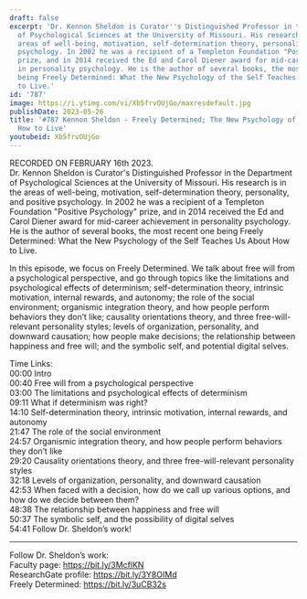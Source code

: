 ```yaml
---
draft: false
excerpt: 'Dr. Kennon Sheldon is Curator''s Distinguished Professor in the Department
  of Psychological Sciences at the University of Missouri. His research is in the
  areas of well-being, motivation, self-determination theory, personality, and positive
  psychology. In 2002 he was a recipient of a Templeton Foundation "Positive Psychology"
  prize, and in 2014 received the Ed and Carol Diener award for mid-career achievement
  in personality psychology. He is the author of several books, the most recent one
  being Freely Determined: What the New Psychology of the Self Teaches Us About How
  to Live.'
id: '787'
image: https://i.ytimg.com/vi/Xb5frvOUjGo/maxresdefault.jpg
publishDate: 2023-05-26
title: '#787 Kennon Sheldon - Freely Determined; The New Psychology of the Self, and
  How to Live'
youtubeid: Xb5frvOUjGo
---
```

<div class="timelinks">

RECORDED ON FEBRUARY 16th 2023.  
Dr. Kennon Sheldon is Curator's Distinguished Professor in the Department of Psychological Sciences at the University of Missouri. His research is in the areas of well-being, motivation, self-determination theory, personality, and positive psychology. In 2002 he was a recipient of a Templeton Foundation "Positive Psychology" prize, and in 2014 received the Ed and Carol Diener award for mid-career achievement in personality psychology. He is the author of several books, the most recent one being Freely Determined: What the New Psychology of the Self Teaches Us About How to Live.

In this episode, we focus on Freely Determined. We talk about free will from a psychological perspective, and go through topics like the limitations and psychological effects of determinism; self-determination theory, intrinsic motivation, internal rewards, and autonomy; the role of the social environment; organismic integration theory, and how people perform behaviors they don’t like; causality orientations theory, and three free-will-relevant personality styles; levels of organization, personality, and downward causation; how people make decisions; the relationship between happiness and free will; and the symbolic self, and potential digital selves.


Time Links:  
<time>00:00</time> Intro  
<time>00:40</time> Free will from a psychological perspective  
<time>03:00</time> The limitations and psychological effects of determinism  
<time>09:11</time> What if determinism was right?  
<time>14:10</time> Self-determination theory, intrinsic motivation, internal rewards, and autonomy  
<time>21:47</time> The role of the social environment  
<time>24:57</time> Organismic integration theory, and how people perform behaviors they don’t like  
<time>29:20</time> Causality orientations theory, and three free-will-relevant personality styles  
<time>32:18</time> Levels of organization, personality, and downward causation  
<time>42:53</time> When faced with a decision, how do we call up various options, and how do we decide between them?  
<time>48:38</time> The relationship between happiness and free will  
<time>50:37</time> The symbolic self, and the possibility of digital selves  
<time>54:41</time> Follow Dr. Sheldon’s work!

---

Follow Dr. Sheldon’s work:  
Faculty page: https://bit.ly/3McflKN  
ResearchGate profile: https://bit.ly/3Y8OIMd  
Freely Determined: https://bit.ly/3uCB32s
</div>

